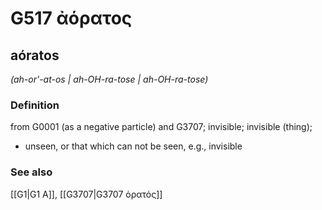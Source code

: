 # G517 ἀόρατος

## aóratos

_(ah-or'-at-os | ah-OH-ra-tose | ah-OH-ra-tose)_

### Definition

from G0001 (as a negative particle) and G3707; invisible; invisible (thing); 

- unseen, or that which can not be seen, e.g., invisible

### See also

[[G1|G1 Α]], [[G3707|G3707 ὁρατός]]
